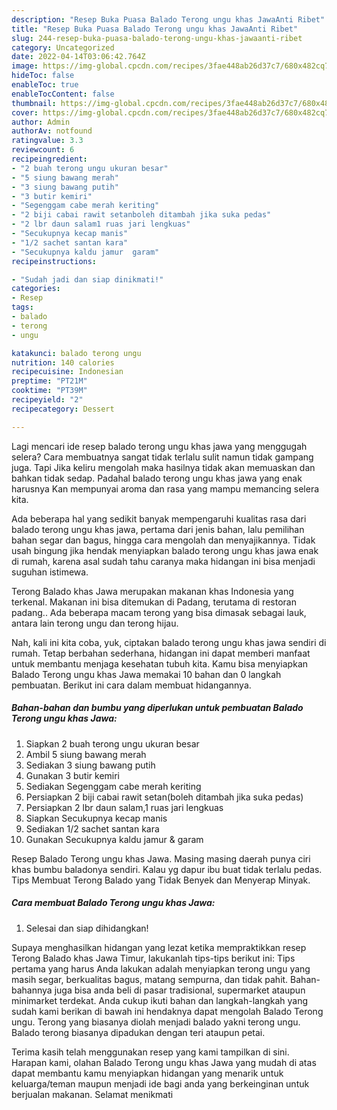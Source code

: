 ```yaml
---
description: "Resep Buka Puasa Balado Terong ungu khas JawaAnti Ribet"
title: "Resep Buka Puasa Balado Terong ungu khas JawaAnti Ribet"
slug: 244-resep-buka-puasa-balado-terong-ungu-khas-jawaanti-ribet
category: Uncategorized
date: 2022-04-14T03:06:42.764Z
image: https://img-global.cpcdn.com/recipes/3fae448ab26d37c7/680x482cq70/balado-terong-ungu-khas-jawa-foto-resep-utama.jpg
hideToc: false
enableToc: true
enableTocContent: false
thumbnail: https://img-global.cpcdn.com/recipes/3fae448ab26d37c7/680x482cq70/balado-terong-ungu-khas-jawa-foto-resep-utama.jpg
cover: https://img-global.cpcdn.com/recipes/3fae448ab26d37c7/680x482cq70/balado-terong-ungu-khas-jawa-foto-resep-utama.jpg
author: Admin
authorAv: notfound
ratingvalue: 3.3
reviewcount: 6
recipeingredient:
- "2 buah terong ungu ukuran besar"
- "5 siung bawang merah"
- "3 siung bawang putih"
- "3 butir kemiri"
- "Segenggam cabe merah keriting"
- "2 biji cabai rawit setanboleh ditambah jika suka pedas"
- "2 lbr daun salam1 ruas jari lengkuas"
- "Secukupnya kecap manis"
- "1/2 sachet santan kara"
- "Secukupnya kaldu jamur  garam"
recipeinstructions:

- "Sudah jadi dan siap dinikmati!"
categories:
- Resep
tags:
- balado
- terong
- ungu

katakunci: balado terong ungu 
nutrition: 140 calories
recipecuisine: Indonesian
preptime: "PT21M"
cooktime: "PT39M"
recipeyield: "2"
recipecategory: Dessert

---
```



Lagi mencari ide resep balado terong ungu khas jawa yang menggugah selera? Cara membuatnya sangat tidak terlalu sulit namun tidak gampang juga. Tapi Jika keliru mengolah maka hasilnya tidak akan memuaskan dan bahkan tidak sedap. Padahal balado terong ungu khas jawa yang enak harusnya Kan mempunyai aroma dan rasa yang mampu memancing selera kita.


Ada beberapa hal yang sedikit banyak mempengaruhi kualitas rasa dari balado terong ungu khas jawa, pertama dari jenis bahan, lalu pemilihan bahan segar dan bagus, hingga cara mengolah dan menyajikannya. Tidak usah bingung jika hendak menyiapkan balado terong ungu khas jawa enak di rumah, karena asal sudah tahu caranya maka hidangan ini bisa menjadi suguhan istimewa.

Terong Balado khas Jawa merupakan makanan khas Indonesia yang terkenal. Makanan ini bisa ditemukan di Padang, terutama di restoran padang.. Ada beberapa macam terong yang bisa dimasak sebagai lauk, antara lain terong ungu dan terong hijau.


Nah, kali ini kita coba, yuk, ciptakan balado terong ungu khas jawa sendiri di rumah. Tetap berbahan sederhana, hidangan ini dapat memberi manfaat untuk membantu menjaga kesehatan tubuh kita. Kamu bisa menyiapkan Balado Terong ungu khas Jawa memakai 10 bahan dan 0 langkah pembuatan. Berikut ini cara dalam membuat hidangannya.

<!--inarticleads1-->

##### Bahan-bahan dan bumbu yang diperlukan untuk pembuatan Balado Terong ungu khas Jawa:

1. Siapkan 2 buah terong ungu ukuran besar
1. Ambil 5 siung bawang merah
1. Sediakan 3 siung bawang putih
1. Gunakan 3 butir kemiri
1. Sediakan Segenggam cabe merah keriting
1. Persiapkan 2 biji cabai rawit setan(boleh ditambah jika suka pedas)
1. Persiapkan 2 lbr daun salam,1 ruas jari lengkuas
1. Siapkan Secukupnya kecap manis
1. Sediakan 1/2 sachet santan kara
1. Gunakan Secukupnya kaldu jamur &amp; garam


Resep Balado Terong ungu khas Jawa. Masing masing daerah punya ciri khas bumbu baladonya sendiri. Kalau yg dapur ibu buat tidak terlalu pedas. Tips Membuat Terong Balado yang Tidak Benyek dan Menyerap Minyak. 

<!--inarticleads2-->

##### Cara membuat Balado Terong ungu khas Jawa:


1. Selesai dan siap dihidangkan!

Supaya menghasilkan hidangan yang lezat ketika mempraktikkan resep Terong Balado khas Jawa Timur, lakukanlah tips-tips berikut ini: Tips pertama yang harus Anda lakukan adalah menyiapkan terong ungu yang masih segar, berkualitas bagus, matang sempurna, dan tidak pahit. Bahan-bahannya juga bisa anda beli di pasar tradisional, supermarket ataupun minimarket terdekat. Anda cukup ikuti bahan dan langkah-langkah yang sudah kami berikan di bawah ini hendaknya dapat mengolah Balado Terong ungu. Terong yang biasanya diolah menjadi balado yakni terong ungu. Balado terong biasanya dipadukan dengan teri ataupun petai. 

Terima kasih telah menggunakan resep yang kami tampilkan di sini. Harapan kami, olahan Balado Terong ungu khas Jawa yang mudah di atas dapat membantu kamu menyiapkan hidangan yang menarik untuk keluarga/teman maupun menjadi ide bagi anda yang berkeinginan untuk berjualan makanan. Selamat menikmati
